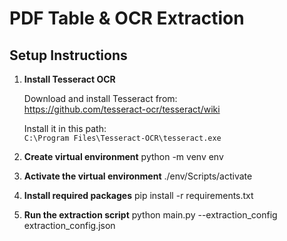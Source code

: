 # PDF Table & OCR Extraction

## Setup Instructions

1. **Install Tesseract OCR**

   Download and install Tesseract from:  
   https://github.com/tesseract-ocr/tesseract/wiki

   Install it in this path:  
   `C:\Program Files\Tesseract-OCR\tesseract.exe`

2. **Create virtual environment**
   python -m venv env

3. **Activate the virtual environment**
    ./env/Scripts/activate

4. **Install required packages**
    pip install -r requirements.txt

5. **Run the extraction script**
    python main.py --extraction_config extraction_config.json